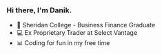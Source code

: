 ### Hi there, I'm Danik.
- 🔭 Sheridan College - Business Finance Graduate
- 💻 Ex Proprietary Trader at Select Vantage
- 📊 Coding for fun in my free time
